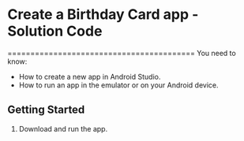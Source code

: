 Create a Birthday Card app - Solution Code
==========================================


=========================================
You need to know:
- How to create a new app in Android Studio. 
- How to run an app in the emulator or on your Android device.

Getting Started
---------------

1. Download and run the app.
